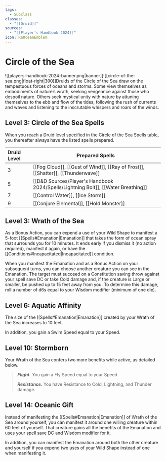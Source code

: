 ```yaml
---
tags:
  - Subclass
classes:
  - "[[Druid]]"
sources:
  - "[[Player's Handbook 2024]]"
icon: RaOceanEmblem
---
```


# Circle of the Sea

![[players-handbook-2024-banner.png|banner]]![[circle-of-the-sea.png|float-right|300]]Druids of the Circle of the Sea draw on the tempestuous forces of oceans and storms. Some view themselves as embodiments of nature’s wrath, seeking vengeance against those who despoil nature. Others seek mystical unity with nature by attuning themselves to the ebb and flow of the tides, following the rush of currents and waves and listening to the inscrutable whispers and roars of the winds.

## Level 3: Circle of the Sea Spells

When you reach a Druid level specified in the Circle of the Sea Spells table, you thereafter always have the listed spells prepared.

| Druid Level | Prepared Spells                                                                                                                                                                                                                                                                                                                                 |
|:----------- | ----------------------------------------------------------------------------------------------------------------------------------------------------------------------------------------------------------------------------------------------------------------------------------------------------------------------------------------------- |
| 3           | [[Fog Cloud]], [[Gust of Wind]], [[Ray of Frost]], [[Shatter]], [[Thunderwave]] |
| 5           | [[D&D Sources/Player's Handbook 2024/Spells/Lightning Bolt]], [[Water Breathing]]                                                                                                                                                                                          |
| 7           | [[Control Water]], [[Ice Storm]]                                                                                                                                                                                                        |
| 9           | [[Conjure Elemental]], [[Hold Monster]]                                                                                                                                                                                          |

## Level 3: Wrath of the Sea

As a Bonus Action, you can expend a use of your Wild Shape to manifest a 5-foot [[Spells#Emanation|Emanation]] that takes the form of ocean spray that surrounds you for 10 minutes. It ends early if you dismiss it (no action required), manifest it again, or have the [[Conditions#Incapacitated\|Incapacitated]] condition.

When you manifest the Emanation and as a Bonus Action on your subsequent turns, you can choose another creature you can see in the Emanation. The target must succeed on a Constitution saving throw against your spell save DC or take Cold damage and, if the creature is Large or smaller, be pushed up to 15 feet away from you. To determine this damage, roll a number of d6s equal to your Wisdom modifier (minimum of one die).

## Level 6: Aquatic Affinity

The size of the [[Spells#Emanation|Emanation]] created by your Wrath of the Sea increases to 10 feet.

In addition, you gain a Swim Speed equal to your Speed.

## Level 10: Stormborn

Your Wrath of the Sea confers two more benefits while active, as detailed below.
>**_Flight._** You gain a Fly Speed equal to your Speed.
>
>**_Resistance._** You have Resistance to Cold, Lightning, and Thunder damage.

## Level 14: Oceanic Gift

Instead of manifesting the [[Spells#Emanation|Emanation]] of Wrath of the Sea around yourself, you can manifest it around one willing creature within 60 feet of yourself. That creature gains all the benefits of the Emanation and uses your spell save DC and Wisdom modifier for it.

In addition, you can manifest the Emanation around both the other creature and yourself if you expend two uses of your Wild Shape instead of one when manifesting it.
